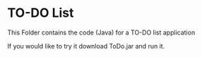 # TO-DO List

This Folder contains the code (Java) for a TO-DO list application

If you would like to try it download ToDo.jar and run it.